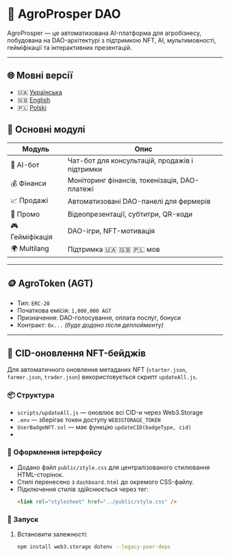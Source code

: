 # 🌾 AgroProsper DAO

AgroProsper — це автоматизована AI-платформа для агробізнесу, побудована на DAO-архітектурі з підтримкою NFT, AI, мультимовності, гейміфікації та інтерактивних презентацій.

---
## 🌐 Мовні версії
- 🇺🇦 [Українська](README.uk.md)
- 🇬🇧 [English](README.en.md)
- 🇵🇱 [Polski](README.pl.md)

## 🧠 Основні модулі

| Модуль         | Опис                                                                 |
|----------------|----------------------------------------------------------------------|
| 🤖 AI-бот       | Чат-бот для консультацій, продажів і підтримки                      |
| 💰 Фінанси      | Моніторинг фінансів, токенізація, DAO-платежі                       |
| 📈 Продажі      | Автоматизовані DAO-панелі для фермерів                              |
| 📣 Промо        | Відеопрезентації, субтитри, QR-коди                                 |
| 🎮 Гейміфікація | DAO-ігри, NFT-мотивація                                              |
| 🌍 Multilang    | Підтримка 🇺🇦 🇬🇧 🇵🇱 мов                                               |

---

## 🪙 AgroToken (AGT)

- Тип: `ERC-20`
- Початкова емісія: `1,000,000 AGT`
- Призначення: DAO-голосування, оплата послуг, бонуси
- Контракт: `0x...` *(буде додано після деплойменту)*

---

## 🔄 CID-оновлення NFT-бейджів

Для автоматичного оновлення метаданих NFT (`starter.json`, `farmer.json`, `trader.json`) використовується скрипт `updateAll.js`.

### 📦 Структура

- `scripts/updateAll.js` — оновлює всі CID-и через Web3.Storage
- `.env` — зберігає токен доступу `WEB3STORAGE_TOKEN`
- `UserBadgeNFT.sol` — має функцію `updateCID(badgeType, cid)`
- 
### 🎨 Оформлення інтерфейсу

- Додано файл `public/style.css` для централізованого стилювання HTML-сторінок.
- Стилі перенесено з `dashboard.html` до окремого CSS-файлу.
- Підключення стилів здійснюється через тег:
  ```html
  <link rel="stylesheet" href="../public/style.css" />

### 🚀 Запуск

1. Встановити залежності:
   ```bash
   npm install web3.storage dotenv --legacy-peer-deps
